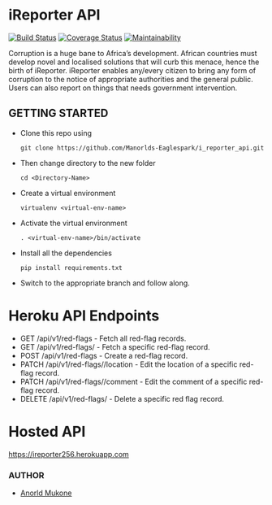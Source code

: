 # iReporter API
[![Build Status](https://travis-ci.com/Manorlds-Eaglespark/i_reporter_api.svg?branch=ft-tests)](https://travis-ci.com/Manorlds-Eaglespark/i_reporter_api)       [![Coverage Status](https://coveralls.io/repos/github/Manorlds-Eaglespark/i_reporter_api/badge.svg?branch=develop)](https://coveralls.io/github/Manorlds-Eaglespark/i_reporter_api?branch=develop)      [![Maintainability](https://api.codeclimate.com/v1/badges/081ad690f6cad3b3ca9d/maintainability)](https://codeclimate.com/github/Manorlds-Eaglespark/i_reporter_api/maintainability)

Corruption is a huge bane to Africa’s development. African countries must develop novel and localised solutions that will curb this menace, hence the birth of iReporter. iReporter enables any/every citizen to bring any form of corruption to the notice of appropriate authorities and the general public. Users can also report on things that needs government intervention.


## GETTING STARTED
* Clone this repo using 

  ```git clone https://github.com/Manorlds-Eaglespark/i_reporter_api.git```

* Then change directory to the new folder
  
  ```cd <Directory-Name> ```

* Create a virtual environment
  
  ```virtualenv <virtual-env-name>```

* Activate the virtual environment

  ```. <virtual-env-name>/bin/activate```

* Install all the dependencies
  
  ```pip install requirements.txt```

* Switch to the appropriate branch and follow along.


# Heroku API Endpoints

* GET /api/v1/red-flags       - Fetch all red-flag records.
* GET /api/v1/red-flags/<red-flag-id>       - Fetch a specific red-flag record.
* POST /api/v1/red-flags      - Create a red-flag record.
* PATCH /api/v1/red-flags/<red-flag-id>/location       - Edit the location of a specific red-flag record.
* PATCH /api/v1/red-flags/<red-flag-id>/comment       - Edit the comment of a specific red-flag record.
* DELETE /api/v1/red-flags/<red-flag-id>          - Delete a specific red flag record.

# Hosted API
https://ireporter256.herokuapp.com

### AUTHOR
* [Anorld Mukone](https://github.com/Manorld-Eaglespark)

